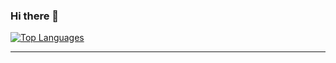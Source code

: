 ### Hi there 👋

[![Top Languages](https://github-readme-stats.vercel.app/api/top-langs/?username=krystof-cejchan&layout=default)](https://www.google.com/)
<!--
[![Readme Card](https://github-readme-stats.vercel.app/api/pin/?username=krystof-cejchan&repo=Eve)](https://github.com/anuraghazra/github-readme-stats)

![My Stats](https://github-readme-stats.vercel.app/api?username=krystof-cejchan&show_icons=true)-->
<hr></hr>
